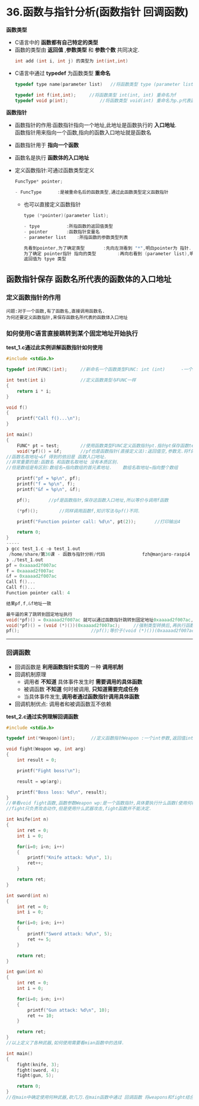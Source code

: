 # 36.函数与指针分析(函数指针 回调函数)

**函数类型**
- C语言中的 **函数都有自己特定的类型**
- 函数的类型由 **返回值** ,**参数类型** 和 **参数个数** 共同决定.
	```c
	int add (int i, int j) 的类型为 int(int,int)
	```
- C语言中通过 **typedef** 为函数类型 **重命名**
	```c
	typedef type name(parameter list)	//将函数类型 type (parameter list) 重命名为name

	typedef int f(int,int);		//将函数类型 int(int, int) 重命名为f
	typedef void p(int);			//将函数类型 void(int) 重命名为p.p代表函数类型:返回值为void,一个参数int
	```

**函数指针**
- 函数指针的作用:函数指针指向一个地址,此地址是函数执行的 **入口地址**.  
	函数指针用来指向一个函数,指向的函数入口地址就是函数名

- 函数指针用于 **指向一个函数**  
- 函数名是执行 **函数体的入口地址**  
- 定义函数指针:可通过函数类型定义
	```c
	FuncType* pointer;

	- FuncType		:是被重命名后的函数类型,通过此函数类型定义函数指针
	```
	- 也可以直接定义函数指针
		```c
		type (*pointer)(parameter list);

		- tpye			:所指函数的返回值类型
		- pointer		:函数指针变量名
		- parameter list	:所指函数的参数类型列表

		先看到pointer,为了确定类型		:先向左测看到 "*",明白pointer为 指针.
		为了确定 pointer指针 指向的类型		:再向右看到 (parameter list),明白参数列表为 (parameter list).
		返回值为 tpye 类型
		```

函数指针保存 **函数名所代表的函数体的入口地址**
--------
### 定义函数指针的作用
```text
问题:对于一个函数,有了函数名,直接调用函数名.
为何还要定义函数指针,来保存函数名所代表的函数体入口地址
```
### **如何使用C语言直接跳转到某个固定地址开始执行**
**test_1.c通过此实例讲解函数指针如何使用**
```c
#include <stdio.h>

typedef int(FUNC)(int);		//新命名一个函数类型FUNC: int (int)      -一个int参数,返回值为int

int test(int i)				//定义函数类型与FUNC一样
{
    return i * i;
}

void f()
{
    printf("Call f()...\n");
}

int main()
{
    FUNC* pt = test;		//使用函数类型FUNC定义函数指针pt.指针pt保存函数test的入口地址
    void(*pf)() = &f;		//pf也是函数指针(直接定义法):返回值空,参数无.将f的地址初始化pf指针
//函数名取地址→&f 得到的依旧是 函数入口地址.
//非常重要的是:函数名 和函数名取地址 没有本质区别.
//但是数组是有区别:数组名→指向数组的首元素地址.    数组名取地址→指向整个数组

    printf("pf = %p\n", pf);
    printf("f = %p\n", f);
    printf("&f = %p\n", &f);

    pf();		//pf是函数指针,保存这函数入口地址,所以等价与调用f函数

    (*pf)();		//同样调用函数f,知识写法与pf()不同.

    printf("Function pointer call: %d\n", pt(2));		//打印输出4

    return 0;
}
-----
❯ gcc test_1.c -o test_1.out
 /home/share/第36课 - 函数与指针分析/代码              fzh@manjaro-raspi4 │ 1 ⭐  01:08:07
❯ ./test_1.out
pf = 0xaaaad2f007ac
f = 0xaaaad2f007ac
&f = 0xaaaad2f007ac
Call f()...
Call f()...
Function pointer call: 4

结果pf,f,&f地址一致

最牛逼的来了跳转到固定地址执行
void(*pf)() = 0xaaaad2f007ac 就可以通过函数指针跳转到固定地址0xaaaad2f007ac,但是会有warning.所以
void(*pf)() = (void (*)())(0xaaaad2f007ac);		//强制类型转换后,再执行函数指针
pf();							//pf();等价于(void (*)())(0xaaaad2f007ac)();
```
--------
### **回调函数**  

- 回调函数是 **利用函数指针实现的** 一种 **调用机制**  
- 回调机制原理  
	- 调用者 **不知道** 具体事件发生时 **需要调用的具体函数**
	- 被调函数 **不知道** 何时被调用, **只知道需要完成任务**
	- 当具体事件发生,**调用者通过函数指针调用具体函数**  
- 回调机制优点: 调用者和被调函数互不依赖  

**test_2.c通过实例理解回调函数**
```c
#include <stdio.h>

typedef int(*Weapon)(int);		//定义函数指针Weapon :一个int参数,返回值int

void fight(Weapon wp, int arg)
{
    int result = 0;

    printf("Fight boss!\n");

    result = wp(arg);

    printf("Boss loss: %d\n", result);
}
//单看void fight函数,函数参数Weapon wp:是一个函数指针,具体要执行什么函数(使用何种武器)不能从此函数中得到答案.
//fight只负责攻击动作,但是使用什么武器攻击,fight函数并不能决定.

int knife(int n)
{
    int ret = 0;
    int i = 0;

    for(i=0; i<n; i++)
    {
        printf("Knife attack: %d\n", 1);
        ret++;
    }

    return ret;
}

int sword(int n)
{
    int ret = 0;
    int i = 0;

    for(i=0; i<n; i++)
    {
        printf("Sword attack: %d\n", 5);
        ret += 5;
    }

    return ret;
}

int gun(int n)
{
    int ret = 0;
    int i = 0;

    for(i=0; i<n; i++)
    {
        printf("Gun attack: %d\n", 10);
        ret += 10;
    }

    return ret;
}
//以上定义了各种武器,如何使用需要看mian函数中的选择.

int main()
{
    fight(knife, 3);
    fight(sword, 4);
    fight(gun, 5);

    return 0;
}
//在main中确定使用何种武器,砍几刀.在main函数中通过 回调函数 将weapons和fight结合起来.
```
